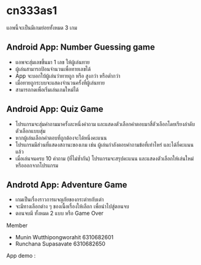 # cn333as1
แอพนี้จะเป็นมีเกมย่อยทั้งหมด 3 เกม
## Android App: Number Guessing game
- แอพจะสุ่มเลขขึ้นมา 1 เลข ให้ผู้เล่นทาย
- ผู้เล่นสามารถป้อนจำนวนเพื่อทายเลขได้
- App จะบอกใบ้ผู้เล่นว่าทายถูก หรือ สูงกว่า หรือต่ำกว่า
- เมื่อทายถูกระบบจะแสดงจำนวนครั้งที่ผู้เล่นทาย
- สามารถกดเพื่อเริ่มเล่นเกมใหม่ได้

## Android App: Quiz Game
- โปรแกรมจะสุ่มคำถามมาครั้งละหนึ่งคำถาม และแสดงตัวเลือกคำตอบมาสี่ตัวเลือกโดยเรียงลำดับตัวเลือกแบบสุ่ม
- หากผู้เล่นเลือกคำตอบที่ถูกต้องจะได้หนึ่งคะแนน
- โปรแกรมมีส่วนที่แสดงสถานะของเกม เช่น ผู้เล่นกำลังตอบคำถามข้อที่เท่าไหร่ และได้กี่คะแนนแล้ว
- เมื่อเล่นจนครบ 10 คำถาม (ที่ไม่ซ้ำกัน) โปรแกรมจะสรุปคะแนน และแสดงตัวเลือกให้เล่นใหม่ หรือออกจากโปรแกรม

## Androtd App: Adventure Game
- เกมเป็นเรื่องราวการผจญภัยของกระต่ายกับเต่า 
- จะมีทางเลือกต่าง ๆ ของเนื้อเรื่องให้เลือก เพื่อนำไปสู่ตอนจบ
- ตอนจบมี ทั้งหมด 2 แบบ หรือ Game Over

Member
- Munin Wutthipongworahit 6310682601
- Runchana Supasavate 6310682650

App demo : 
